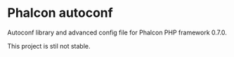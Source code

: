 Phalcon autoconf
================

Autoconf library and advanced config file for Phalcon PHP framework 0.7.0.

This project is stil not stable.

